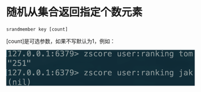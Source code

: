 # 随机从集合返回指定个数元素

```text
srandmember key [count]
```

\[count\]是可选参数，如果不写默认为1，例如：

![](../../.gitbook/assets/image%20%2870%29.png)

